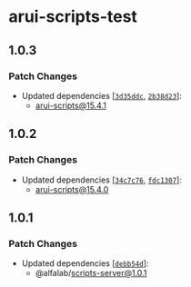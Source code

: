# arui-scripts-test

## 1.0.3

### Patch Changes

- Updated dependencies [[`3d35ddc`](https://github.com/core-ds/arui-scripts/commit/3d35ddc84a97a5324bdf8172be972826838148a8), [`2b38d23`](https://github.com/core-ds/arui-scripts/commit/2b38d230032dd8f7b1f1adba805d1dc238c74243)]:
  - arui-scripts@15.4.1

## 1.0.2

### Patch Changes

- Updated dependencies [[`34c7c76`](https://github.com/core-ds/arui-scripts/commit/34c7c7628ac56dad5df0dff46c11a3c609b75f37), [`fdc1307`](https://github.com/core-ds/arui-scripts/commit/fdc13071597d8fc0c011aeba4fa2d5edcf6091d5)]:
  - arui-scripts@15.4.0

## 1.0.1

### Patch Changes

- Updated dependencies [[`debb54d`](https://github.com/core-ds/arui-scripts/commit/debb54d93f3442082b214a8a8da42e20f14f388d)]:
  - @alfalab/scripts-server@1.0.1
